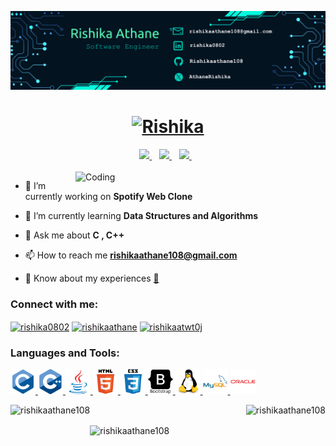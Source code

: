 ![MasterHead](./github-banner.png)
<!-- <h1 align="center">Hi 👋, I'm Rishika Athane</h1> -->
 <!-- <h1 align="center">A passionate coder and developer from India</h1> <br> -->
<p align="center">
  <h1 align="center">
    <a href="https://github.com/Rishikaathane108?tab=repositories">
    <img src="https://readme-typing-svg.demolab.com?font=Fira+Code&size=30&pause=1000&color=5AFFB7&width=700&center=true&vCenter=true&width=650&lines=A+Passionate+Coder+and+Developer;Software+Engineer+%F0%9F%92%BB;+An+Enthusiastic+Learner+%F0%9F%9A%80" alt="Rishika" /></a>
  </h1>
</p>

<div align='center'>
  
  <a href="https://www.linkedin.com/in/rishika0802/" target="_blank">
    <img src="https://img.shields.io/badge/Linkedin-%230077B5.svg?&style=flat-square&logo=linkedin&logoColor=white" />
  </a>&nbsp;&nbsp;
  <a href="https://rishikaathane@gmail.com/#inbox?compose=new" target="_blank">
    <img src="https://img.shields.io/badge/rishikaathane108%40gmail.com-D14836?&style=flat-square&logo=gmail&logoColor=white" />       
  </a>&nbsp;&nbsp;
  <a href="https://twitter.com/AthaneRishika?t=quksFELtr7oZV5Ja6GP4nQ&s=08" target="_blank">
    <img src="https://img.shields.io/badge/Twitter-FFFFFF?&style=flat-square&logo=twitter&logoColor=blue" />       
  </a>&nbsp;&nbsp;
  
</div>
<br>

<img align="right" alt="Coding" width="400" src="https://cdnb.artstation.com/p/assets/images/images/028/991/999/original/anna-havrylyukh-.gif?1596125112">

- 🔭 I’m currently working on **Spotify Web Clone**

- 🌱 I’m currently learning **Data Structures and Algorithms**

- 💬 Ask me about **C , C++**

- 📫 How to reach me **rishikaathane108@gmail.com**

- 📄 Know about my experiences   <a href="https://drive.google.com/file/d/1lGQhbxj1OIBa95WLYoxnojyoKWXI97Hs/view?usp=drive_link" target="_blank">🔗</a>

<h3 align="left">Connect with me:</h3>
<p align="left">
<a href="https://linkedin.com/in/rishika0802" target="_blank"><img align="center" src="https://raw.githubusercontent.com/rahuldkjain/github-profile-readme-generator/master/src/images/icons/Social/linked-in-alt.svg" alt="rishika0802" height="30" width="40" /></a>
<a href="https://www.hackerrank.com/rishikaathane" target="_blank"><img align="center" src="https://raw.githubusercontent.com/rahuldkjain/github-profile-readme-generator/master/src/images/icons/Social/hackerrank.svg" alt="rishikaathane" height="30" width="40" /></a>
<a href="https://auth.geeksforgeeks.org/user/rishikaatwt0j" target="_blank"><img align="center" src="https://raw.githubusercontent.com/rahuldkjain/github-profile-readme-generator/master/src/images/icons/Social/geeks-for-geeks.svg" alt="rishikaatwt0j" height="30" width="40" /></a>
</p>

<h3 align="left">Languages and Tools:</h3>
<p align="left"> 
 <a href="https://www.cprogramming.com/" target="_blank" rel="noreferrer"> <img src="https://raw.githubusercontent.com/devicons/devicon/master/icons/c/c-original.svg" alt="c" width="40" height="40"/> </a> 
 <a href="https://www.w3schools.com/cpp/" target="_blank" rel="noreferrer"> <img src="https://raw.githubusercontent.com/devicons/devicon/master/icons/cplusplus/cplusplus-original.svg" alt="cplusplus" width="40" height="40"/> </a> 
 <a href="https://www.java.com" target="_blank" rel="noreferrer"> <img src="https://raw.githubusercontent.com/devicons/devicon/master/icons/java/java-original.svg" alt="java" width="40" height="40"/> </a>  
 <a href="https://www.w3.org/html/" target="_blank" rel="noreferrer"> <img src="https://raw.githubusercontent.com/devicons/devicon/master/icons/html5/html5-original-wordmark.svg" alt="html5" width="40" height="40"/> </a> 
 <a href="https://www.w3schools.com/css/" target="_blank" rel="noreferrer"> <img src="https://raw.githubusercontent.com/devicons/devicon/master/icons/css3/css3-original-wordmark.svg" alt="css3" width="40" height="40"/> </a> 
 <a href="https://getbootstrap.com" target="_blank" rel="noreferrer"> <img src="https://raw.githubusercontent.com/devicons/devicon/master/icons/bootstrap/bootstrap-plain-wordmark.svg" alt="bootstrap" width="40" height="40"/> </a> 
 <a href="https://www.linux.org/" target="_blank" rel="noreferrer"> <img src="https://raw.githubusercontent.com/devicons/devicon/master/icons/linux/linux-original.svg" alt="linux" width="40" height="40"/> </a> 
 <a href="https://www.mysql.com/" target="_blank" rel="noreferrer"> <img src="https://raw.githubusercontent.com/devicons/devicon/master/icons/mysql/mysql-original-wordmark.svg" alt="mysql" width="40" height="40"/> </a> 
 <a href="https://www.oracle.com/" target="_blank" rel="noreferrer"> <img src="https://raw.githubusercontent.com/devicons/devicon/master/icons/oracle/oracle-original.svg" alt="oracle" width="40" height="40"/> </a> </p>

<p><img height=150 align="left" src="https://github-readme-stats.vercel.app/api/top-langs?username=rishikaathane108&show_icons=true&locale=en&layout=compact&theme=dark&bg_color=0d1117&color=F8D866&line=F85D7F&point=FFFFF" alt="rishikaathane108" />

<img height=200 align="right" src="https://github-readme-stats.vercel.app/api?username=rishikaathane108&show_icons=true&locale=en&theme=dark&bg_color=0d1117&title_color=ffffff&text_color=ffffff&icon_color=fb8c00&ring_color=fb8c00" alt="rishikaathane108" /></p>
<br>
<p><img align="center" src="https://streak-stats.demolab.com?user=Rishikaathane108&theme=dark&background=0d1117" alt="rishikaathane108" /></p>



<!--  ![Top Langs](https://github-readme-stats.vercel.app/api/top-langs/?username=rishikaathane108&layout=compact&theme=dark&bg_color=0d1117&color=00ffd9)
 <p><img align="center" src="https://github-readme-streak-stats.herokuapp.com/?user=rishikaathane108&" alt="rishikaathane108" /></p>  -->
